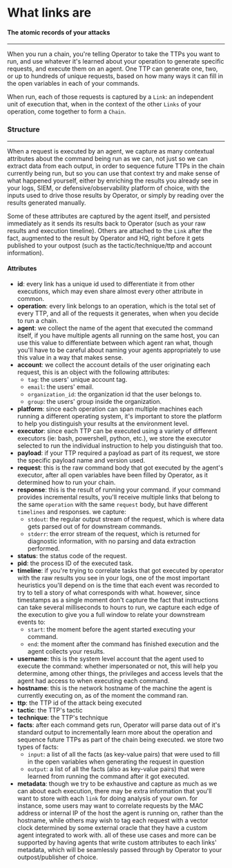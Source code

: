 # What links are

#### The atomic records of your attacks

---

When you run a chain, you're telling Operator to take the TTPs you want to run, and use whatever it's learned about your operation to generate specific requests, and execute them on an agent. One TTP can generate one, two, or up to hundreds of unique requests, based on how many ways it can fill in the open variables in each of your commands.

When run, each of those requests is captured by a `Link`: an independent unit of execution that, when in the context of the other `Links` of your operation, come together to form a `Chain`.

### Structure

---

When a request is executed by an agent, we capture as many contextual attributes about the command being run as we can, not just so we can extract data from each output, in order to sequence future TTPs in the chain currently being run, but so you can use that context try and make sense of what happened yourself, either by enriching the results you already see in your logs, SIEM, or defensive/observability platform of choice, with the inputs used to drive those results by Operator, or simply by reading over the results generated manually.

Some of these attributes are captured by the agent itself, and persisted immediately as it sends its results back to Operator (such as your raw results and execution timeline). Others are attached to the `Link` after the fact, augmented to the result by Operator and HQ, right before it gets published to your outpost (such as the tactic/technique/ttp and account information).

#### Attributes

- **id**: every link has a unique id used to differentiate it from other executions, which may even share almost every other attribute in common.
- **operation**: every link belongs to an operation, which is the total set of every TTP, and all of the requests it generates, when when you decide to run a chain.
- **agent**: we collect the name of the agent that executed the command itself, if you have multiple agents all running on the same host, you can use this value to differentiate between which agent ran what, though you'll have to be careful about naming your agents appropriately to use this value in a way that makes sense.
- **account**: we collect the account details of the user originating each request, this is an object with the following attributes:
	- `tag`: the users' unique account tag.
	- `email`: the users' email.
	- `organization_id`: the organization id that the user belongs to.
	- `group`: the users' group inside the organization.
- **platform**: since each operation can span multiple machines each running a different operating system, it's important to store the platform to help you distinguish your results at the environment level.
- **executor**: since each TTP can be executed using a variety of different executors (ie: bash, powershell, python, etc.), we store the executor selected to run the individual instruction to help you distinguish that too.
- **payload**: if your TTP required a payload as part of its request, we store the specific payload name and version used.
- **request**: this is the raw command body that got executed by the agent's executor, after all open variables have been filled by Operator, as it determined how to run your chain.
- **response**: this is the result of running your command. if your command provides incremental results, you'll receive multiple links that belong to the same `operation` with the same `request` body, but have different `timelines` and responses. we capture:
	- `stdout`: the regular output stream of the request, which is where data gets parsed out of for downstream commands.
	- `stderr`: the error stream of the request, which is returned for diagnostic information, with no parsing and data extraction performed.
- **status**: the status code of the request.
- **pid**: the process ID of the executed task.
- **timeline**: if you're trying to correlate tasks that got executed by operator with the raw results you see in your logs, one of the most important heuristics you'll depend on is the time that each event was recorded to try to tell a story of what corresponds with what. however, since timestamps as a single moment don't capture the fact that instructions can take several milliseconds to hours to run, we capture each edge of the execution to give you a full window to relate your downstream events to:
	- `start`: the moment before the agent started executing your command.
	- `end`: the moment after the command has finished execution and the agent collects your results.
- **username**: this is the system level account that the agent used to execute the command: whether impersonated or not, this will help you determine, among other things, the privileges and access levels that the agent had access to when executing each command.
- **hostname**: this is the network hostname of the machine the agent is currently executing on, as of the moment the command ran.
- **ttp**: the TTP id of the attack being executed
- **tactic**: the TTP's tactic
- **technique**: the TTP's technique
- **facts**: after each command gets run, Operator will parse data out of it's standard output to incrementally learn more about the operation and sequence future TTPs as part of the chain being executed. we store two types of facts:
	- `input`: a list of all the facts (as key-value pairs) that were used to fill in the open variables when generating the request in question
	- `output`: a list of all the facts (also as key-value pairs) that were learned from running the command after it got executed.
- **metadata**: though we try to be exhaustive and capture as much as we can about each execution, there may be extra information that you'll want to store with each `link` for doing analysis of your own. for instance, some users may want to correlate requests by the MAC address or internal IP of the host the agent is running on, rather than the hostname, while others may wish to tag each request with a vector clock determined by some external oracle that they have a custom agent integrated to work with. all of these use cases and more can be supported by having agents that write custom attributes to each links' metadata, which will be seamlessly passed through by Operator to your outpost/publisher of choice.